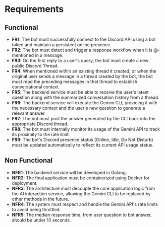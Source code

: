 # Requirements

## Functional

* **FR1**: The bot must successfully connect to the Discord API using a bot token and maintain a persistent online presence.
* **FR2**: The bot must detect and trigger a response workflow when it is @-mentioned in a message.
* **FR3**: On the first reply to a user's query, the bot must create a new public Discord Thread.
* **FR4**: When mentioned within an existing thread it created, or when the original user sends a message in a thread created by the bot, the bot must read the preceding messages in that thread to establish conversational context.
* **FR5**: The backend service must be able to receive the user's latest question along with the summarized conversation history from a thread.
* **FR6**: The backend service will execute the Gemini CLI, providing it with the necessary context and the user's new question to generate a relevant answer.
* **FR7**: The bot must post the answer generated by the CLI back into the appropriate Discord thread.
* **FR8**: The bot must internally monitor its usage of the Gemini API to track its proximity to the rate limit.
* **FR9**: The bot's Discord presence status (Online, Idle, Do Not Disturb) must be updated automatically to reflect its current API usage status.

## Non Functional

* **NFR1**: The backend service will be developed in Golang.
* **NFR2**: The final application must be containerized using Docker for deployment.
* **NFR3**: The architecture must decouple the core application logic from the AI interaction service, allowing the Gemini CLI to be replaced by other methods in the future.
* **NFR4**: The system must respect and handle the Gemini API's rate limits to avoid being throttled.
* **NFR5**: The median response time, from user question to bot answer, should be under 10 seconds.